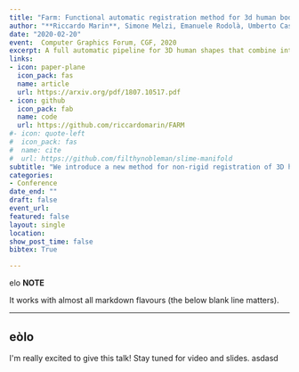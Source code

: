 ```yaml
---
title: "Farm: Functional automatic registration method for 3d human bodies"
author: "**Riccardo Marin**, Simone Melzi, Emanuele Rodolà, Umberto Castellani"
date: "2020-02-20"
event:  Computer Graphics Forum, CGF, 2020
excerpt: A full automatic pipeline for 3D human shapes that combine intrinsic shape matching, automatic landmarks detection, and template registration
links:
- icon: paper-plane
  icon_pack: fas
  name: article
  url: https://arxiv.org/pdf/1807.10517.pdf
- icon: github
  icon_pack: fab
  name: code
  url: https://github.com/riccardomarin/FARM
#- icon: quote-left
#  icon_pack: fas
#  name: cite
#  url: https://github.com/filthynobleman/slime-manifold
subtitle: "We introduce a new method for non-rigid registration of 3D human shapes. Our proposed pipeline builds upon a given parametric model of the human, and makes use of the functional map representation for encoding and inferring shape maps throughout the registration process. This combination endows our method with robustness to a large variety of nuisances observed in practical settings, including non-isometric transformations, downsampling, topological noise and occlusions; further, the pipeline can be applied invariably across different shape representations (e.g. meshes and point clouds), and in the presence of (even dramatic) missing parts such as those arising in real-world depth sensing applications. We showcase our method on a selection of challenging tasks, demonstrating results in line with, or even surpassing, state-of-the-art methods in the respective areas."
categories:
- Conference
date_end: ""
draft: false
event_url: 
featured: false
layout: single
location: 
show_post_time: false
bibtex: True

---
```


elo
**NOTE**

It works with almost all markdown flavours (the below blank line matters).

---
eòlo
---

I'm really excited to give this talk! Stay tuned for video and slides.
asdasd